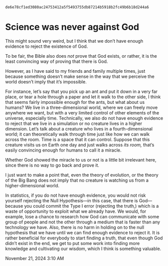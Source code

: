 `de6e78cf1ed3080ac24753412a5f5493755db87214b5918b2fc49b6b18d244a6`

# Science was never against God

This might sound very weird, but I think that we don’t have enough evidence to reject the existence of God.

To be fair, the Bible also does *not* prove that God exists, or rather, it is the least convincing way of proving that there is God.

However, as I have said to my friends and family multiple times, just because something doesn’t make sense in the way that we perceive the world doesn’t imply that it’s impossible.

For instance, let’s say that you pick up an ant and put it down in a very far place, or tear a hole through a paper and let it walk to the other side, I think that seems fairly impossible enough for the ants, but what about us humans? We live in a three-dimensional world, where we can freely move anywhere we want, but with a very limited control of other elements of the universe, especially time. Technically, we also do not have enough evidence to reject that we live in a simulation or no creature lives in a higher dimension. Let’s talk about a creature who lives in a fourth-dimensional world; it can theoretically walk through time just like how we can walk across the room. Time is a space that it can control. Suppose that this creature visits us on Earth one day and just walks across *its room,* that’s easily convincing enough for humans to call it a miracle.

Whether God showed the miracle to us or not is a little bit irrelevant here, since there is no way to go back and prove it.

I just want to make a point that, even the theory of evolution, or the theory of the Big Bang does not imply that no creature is watching us from a higher-dimensional world.

In statistics, if you do not have enough evidence, you would not risk yourself rejecting the Null Hypothesis—in this case, that there is God—because you could commit the Type I error (rejecting the truth,) which is a waste of opportunity to exploit what we already have. We would, for example, lose a chance to research how God can communicate with some group of people and not the other through a medium that is faster than any technology we have. Also, there is no harm in holding on to the null hypothesis that we have until we can find enough evidence to reject it. It is rather beneficial for everybody to start finding a truth, that even though God didn’t exist in the end, we get to put some work into finding more knowledge and cultivating our wisdom, which I think is something valuable.

November 21, 2024 3:10 AM
